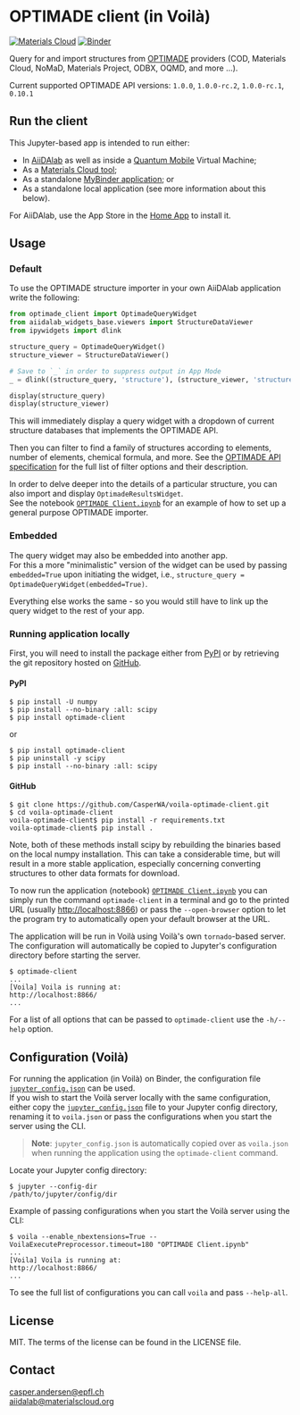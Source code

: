 # OPTIMADE client (in Voilà)

[![Materials Cloud](https://img.shields.io/endpoint?url=https://raw.githubusercontent.com/CasperWA/voila-optimade-client/develop/docs/resources/mcloud_badge.json)](https://dev-tools.materialscloud.org/optimadeclient/)
[![Binder](https://mybinder.org/badge_logo.svg)](https://mybinder.org/v2/gh/CasperWA/voila-optimade-client/develop?urlpath=%2Fvoila%2Frender%2FOPTIMADE%20Client.ipynb)

Query for and import structures from [OPTIMADE](https://www.optimade.org) providers (COD, Materials Cloud, NoMaD, Materials Project, ODBX, OQMD, and more ...).

Current supported OPTIMADE API versions: `1.0.0`, `1.0.0-rc.2`, `1.0.0-rc.1`, `0.10.1`

## Run the client

This Jupyter-based app is intended to run either:

- In [AiiDAlab](https://aiidalab.materialscloud.org) as well as inside a [Quantum Mobile](https://materialscloud.org/work/quantum-mobile) Virtual Machine;
- As a [Materials Cloud tool](https://dev-tools.materialscloud.org/optimadeclient/);
- As a standalone [MyBinder application](https://mybinder.org/v2/gh/CasperWA/voila-optimade-client/develop?urlpath=%2Fvoila%2Frender%2FOPTIMADE%20Client.ipynb); or
- As a standalone local application (see more information about this below).

For AiiDAlab, use the App Store in the [Home App](https://github.com/aiidalab/aiidalab-home) to install it.

## Usage

### Default

To use the OPTIMADE structure importer in your own AiiDAlab application write the following:

```python
from optimade_client import OptimadeQueryWidget
from aiidalab_widgets_base.viewers import StructureDataViewer
from ipywidgets import dlink

structure_query = OptimadeQueryWidget()
structure_viewer = StructureDataViewer()

# Save to `_` in order to suppress output in App Mode
_ = dlink((structure_query, 'structure'), (structure_viewer, 'structure'))

display(structure_query)
display(structure_viewer)
```

This will immediately display a query widget with a dropdown of current structure databases that implements the OPTIMADE API.

Then you can filter to find a family of structures according to elements, number of elements, chemical formula, and more.
See the [OPTIMADE API specification](https://github.com/Materials-Consortia/OPTiMaDe/blob/master/optimade.rst) for the full list of filter options and their description.

In order to delve deeper into the details of a particular structure, you can also import and display `OptimadeResultsWidget`.  
See the notebook [`OPTIMADE Client.ipynb`](OPTIMADE%20Client.ipynb) for an example of how to set up a general purpose OPTIMADE importer.

### Embedded

The query widget may also be embedded into another app.  
For this a more "minimalistic" version of the widget can be used by passing `embedded=True` upon initiating the widget, i.e., `structure_query = OptimadeQueryWidget(embedded=True)`.

Everything else works the same - so you would still have to link up the query widget to the rest of your app.

### Running application locally

First, you will need to install the package either from [PyPI](https://pypi.org/project/optimade-client) or by retrieving the git repository hosted on [GitHub](https://github.com/CasperWA/voila-optimade-client).

#### PyPI

```shell
$ pip install -U numpy
$ pip install --no-binary :all: scipy
$ pip install optimade-client
```

or

```shell
$ pip install optimade-client
$ pip uninstall -y scipy
$ pip install --no-binary :all: scipy
```

#### GitHub

```shell
$ git clone https://github.com/CasperWA/voila-optimade-client.git
$ cd voila-optimade-client
voila-optimade-client$ pip install -r requirements.txt
voila-optimade-client$ pip install .
```

Note, both of these methods install scipy by rebuilding the binaries based on the local numpy installation. This can take a considerable time, but will result in a more stable application, especially concerning converting structures to other data formats for download.

To now run the application (notebook) [`OPTIMADE Client.ipynb`](OPTIMADE%20Client.ipynb) you can simply run the command `optimade-client` in a terminal and go to the printed URL (usually <http://localhost:8866>) or pass the `--open-browser` option to let the program try to automatically open your default browser at the URL.

The application will be run in Voilà using Voilà's own `tornado`-based server.
The configuration will automatically be copied to Jupyter's configuration directory before starting the server.

```shell
$ optimade-client
...
[Voila] Voila is running at:
http://localhost:8866/
...
```

For a list of all options that can be passed to `optimade-client` use the `-h/--help` option.

## Configuration (Voilà)

For running the application (in Voilà) on Binder, the configuration file [`jupyter_config.json`](optimade_client/cli/static/jupyter_config.json) can be used.  
If you wish to start the Voilà server locally with the same configuration, either copy the [`jupyter_config.json`](optimade_client/cli/static/jupyter_config.json) file to your Jupyter config directory, renaming it to `voila.json` or pass the configurations when you start the server using the CLI.

> **Note**: `jupyter_config.json` is automatically copied over as `voila.json` when running the application using the `optimade-client` command.

Locate your Jupyter config directory:

```shell
$ jupyter --config-dir
/path/to/jupyter/config/dir
```

Example of passing configurations when you start the Voilà server using the CLI:

```shell
$ voila --enable_nbextensions=True --VoilaExecutePreprocessor.timeout=180 "OPTIMADE Client.ipynb"
...
[Voila] Voila is running at:
http://localhost:8866/
...
```

To see the full list of configurations you can call `voila` and pass `--help-all`.

## License

MIT. The terms of the license can be found in the LICENSE file.

## Contact

casper.andersen@epfl.ch  
aiidalab@materialscloud.org
